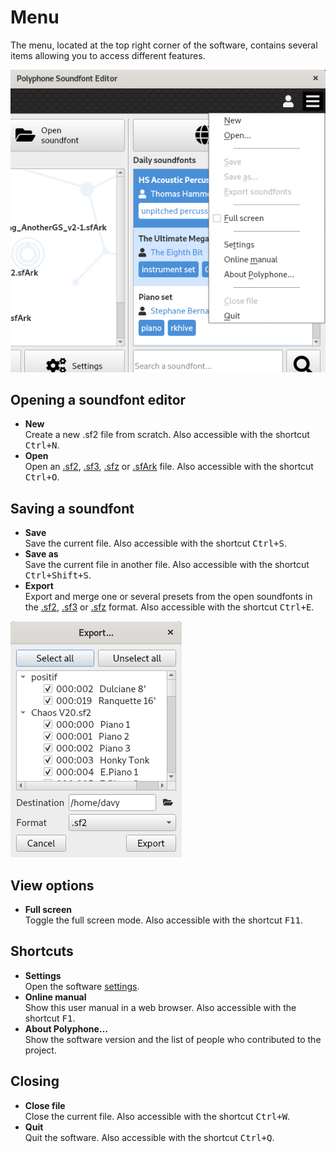 # Menu

The menu, located at the top right corner of the software, contains several
items allowing you to access different features.

![menu]


<a name="doc_open"/>

## Opening a soundfont editor

  - **New**  
    Create a new .sf2 file from scratch. Also accessible with the shortcut
    <kbd>Ctrl+N</kbd>.
  - **Open**  
    Open an [.sf2], [.sf3], [.sfz] or [.sfArk] file. Also accessible with the
    shortcut <kbd>Ctrl+O</kbd>.


<a name="doc_save"/>

## Saving a soundfont

  - **Save**  
    Save the current file. Also accessible with the shortcut <kbd>Ctrl+S</kbd>.
  - **Save as**  
    Save the current file in another file. Also accessible with the shortcut
    <kbd>Ctrl+Shift+S</kbd>.
  - **Export**  
    Export and merge one or several presets from the open soundfonts in the
    [.sf2], [.sf3] or [.sfz] format. Also accessible with the shortcut
    <kbd>Ctrl+E</kbd>.

![export window]


<a name="doc_view"/>

## View options

  - **Full screen**  
    Toggle the full screen mode. Also accessible with the shortcut
    <kbd>F11</kbd>.


<a name="doc_shortcuts"/>

## Shortcuts

  - **Settings**  
    Open the software [settings].
  - **Online manual**  
    Show this user manual in a web browser. Also accessible with the shortcut
    <kbd>F1</kbd>.
  - **About Polyphone…**  
    Show the software version and the list of people who contributed to the
    project.


<a name="doc_close"/>

## Closing

  - **Close file**  
    Close the current file. Also accessible with the shortcut <kbd>Ctrl+W</kbd>.
  - **Quit**  
    Quit the software. Also accessible with the shortcut <kbd>Ctrl+Q</kbd>.



[.sf2]:     annexes/the-different-soundfont-formats.md#doc_sf2
[.sf3]:     annexes/the-different-soundfont-formats.md#doc_sf3
[.sfz]:     annexes/the-different-soundfont-formats.md#doc_sfz
[.sfArk]:   annexes/the-different-soundfont-formats.md#doc_sfark
[settings]: settings.md

[menu]:          images/menu.png
[export window]: images/export.png
